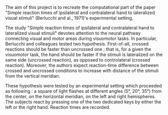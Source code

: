 The aim of this project is to recreate the computational part of the paper "Simple reaction times of ipsilateral and contralateral hand to lateralized visual stimuli" (Berlucchi and al., 1971)'s experimental setting.  

The study "Simple reaction times of ipsilateral and contralateral hand to lateralized visual stimuli" devotes attention to the neural pathway connecting visual and motor areas during visuomotor tasks. In particular, Berlucchi and colleagues tested two hypothesis. First-of-all, crossed reactions should be faster than uncrossed one ; that is, for a given the visuomotor task, the hand  should be faster if the stimuli is lateralized on the same side (uncrossed reaction), as opposed to controlateral (crossed reaction). Moreover, the authors expect reaction-time difference between crossed and uncrossed conditions to increase with distance of the stimuli from the vertical meridian. 

These hypothesis were tested by an experimental setting which proceeded as following : a square of light flashes at different angles (5°, 20°, 35°) from the center, on the horizontal meridian, on the left and right hemispheres. The subjects react by pressing one of the two dedicated keys by either the left or the right hand. Reaction times are recorded. 

